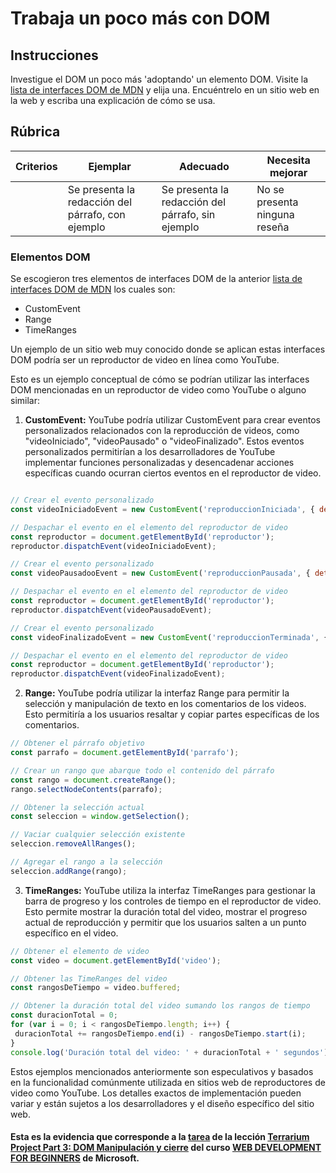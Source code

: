 # Trabaja un poco más con DOM

## Instrucciones

Investigue el DOM un poco más 'adoptando' un elemento DOM. Visite la [lista de interfaces DOM de MDN](https://developer.mozilla.org/docs/Web/API/Document_Object_Model) y elija una. Encuéntrelo en un sitio web en la web y escriba una explicación de cómo se usa.

## Rúbrica

| Criterios | Ejemplar | Adecuado | Necesita mejorar |
| -------- | --------------------------------------------- | ------------------------------------------------ | ----------------------- |
| | Se presenta la redacción del párrafo, con ejemplo | Se presenta la redacción del párrafo, sin ejemplo | No se presenta ninguna reseña |

### Elementos DOM
Se escogieron tres elementos de interfaces DOM de la anterior [lista de interfaces DOM de MDN](https://developer.mozilla.org/docs/Web/API/Document_Object_Model) los cuales son:
- CustomEvent
- Range
- TimeRanges

Un ejemplo de un sitio web muy conocido donde se aplican estas interfaces DOM podría ser un reproductor de video en línea como YouTube.

Esto es un ejemplo conceptual de cómo se podrían utilizar las interfaces DOM mencionadas en un reproductor de video como YouTube o alguno similar:

1. <strong>CustomEvent:</strong> YouTube podría utilizar CustomEvent para crear eventos personalizados relacionados con la reproducción de videos, como "videoIniciado", "videoPausado" o "videoFinalizado". Estos eventos personalizados permitirían a los desarrolladores de YouTube implementar funciones personalizadas y desencadenar acciones específicas cuando ocurran ciertos eventos en el reproductor de video.

```JavaScript

// Crear el evento personalizado
const videoIniciadoEvent = new CustomEvent('reproduccionIniciada', { detail: { videoId: 'video1' } });

// Despachar el evento en el elemento del reproductor de video
const reproductor = document.getElementById('reproductor');
reproductor.dispatchEvent(videoIniciadoEvent);

// Crear el evento personalizado
const videoPausadooEvent = new CustomEvent('reproduccionPausada', { detail: { videoId: 'video1' } });

// Despachar el evento en el elemento del reproductor de video
const reproductor = document.getElementById('reproductor');
reproductor.dispatchEvent(videoPausadoEvent);

// Crear el evento personalizado
const videoFinalizadoEvent = new CustomEvent('reproduccionTerminada', { detail: { videoId: 'video1' } });

// Despachar el evento en el elemento del reproductor de video
const reproductor = document.getElementById('reproductor');
reproductor.dispatchEvent(videoFinalizadoEvent);
```

2. <strong>Range:</strong> YouTube podría utilizar la interfaz Range para permitir la selección y manipulación de texto en los comentarios de los videos. Esto permitiría a los usuarios resaltar y copiar partes específicas de los comentarios.

 ```JavaScript
 // Obtener el párrafo objetivo
const parrafo = document.getElementById('parrafo');

// Crear un rango que abarque todo el contenido del párrafo
const rango = document.createRange();
rango.selectNodeContents(parrafo);

// Obtener la selección actual
const seleccion = window.getSelection();

// Vaciar cualquier selección existente
seleccion.removeAllRanges();

// Agregar el rango a la selección
seleccion.addRange(rango);
 ```

 3. <strong>TimeRanges:</strong> YouTube utiliza la interfaz TimeRanges para gestionar la barra de progreso y los controles de tiempo en el reproductor de video. Esto permite mostrar la duración total del video, mostrar el progreso actual de reproducción y permitir que los usuarios salten a un punto específico en el video.

 ```JavaScript
 // Obtener el elemento de video
const video = document.getElementById('video');

// Obtener las TimeRanges del video
const rangosDeTiempo = video.buffered;

// Obtener la duración total del video sumando los rangos de tiempo
const duracionTotal = 0;
for (var i = 0; i < rangosDeTiempo.length; i++) {
  duracionTotal += rangosDeTiempo.end(i) - rangosDeTiempo.start(i);
}
console.log('Duración total del video: ' + duracionTotal + ' segundos');

 ```

Estos ejemplos mencionados anteriormente son especulativos y basados en la funcionalidad comúnmente utilizada en sitios web de reproductores de video como YouTube. Los detalles exactos de implementación pueden variar y están sujetos a los desarrolladores y el diseño específico del sitio web.

#### Esta es la evidencia que corresponde a la <a href="https://github.com/microsoft/Web-Dev-For-Beginners/blob/main/3-terrarium/3-intro-to-DOM-and-closures/translations/assignment.es.md">tarea</a> de la lección <a href="https://github.com/microsoft/Web-Dev-For-Beginners/blob/main/3-terrarium/3-intro-to-DOM-and-closures/translations/README.es.md">Terrarium Project Part 3: DOM Manipulación y cierre</a> del curso <a href="https://github.com/microsoft/Web-Dev-For-Beginners">WEB DEVELOPMENT FOR BEGINNERS</a> de Microsoft.